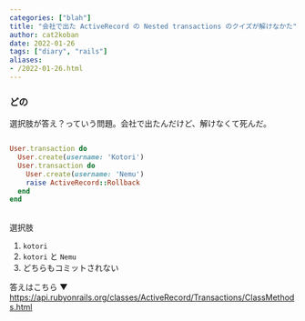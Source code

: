 ```yaml
---
categories: ["blah"]
title: "会社で出た ActiveRecord の Nested transactions のクイズが解けなかた"
author: cat2koban
date: 2022-01-26
tags: ["diary", "rails"]
aliases:
- /2022-01-26.html
---
```


### どの

選択肢が答え？っていう問題。会社で出たんだけど、解けなくて死んだ。

```ruby

User.transaction do
  User.create(username: 'Kotori')
  User.transaction do
    User.create(username: 'Nemu')
    raise ActiveRecord::Rollback
  end
end
```

<br />
選択肢

1. `kotori`
2. `kotori` と `Nemu`
3. どちらもコミットされない

答えはこちら ▼
https://api.rubyonrails.org/classes/ActiveRecord/Transactions/ClassMethods.html
